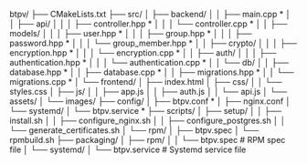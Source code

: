 btpv/
├── CMakeLists.txt
├── src/
│   ├── backend/
│   │   ├── main.cpp *
│   │   ├── api/
│   │   │   ├── controller.hpp *
│   │   │   └── controller.cpp *
│   │   ├── models/
│   │   │   ├── user.hpp *
│   │   │   ├── group.hpp *
│   │   │   ├── password.hpp *
│   │   │   └── group_member.hpp *
│   │   ├── crypto/
│   │   │   ├── encryption.hpp *
│   │   │   └── encryption.cpp *
│   │   ├── auth/
│   │   │   ├── authentication.hpp *
│   │   │   └── authentication.cpp *
│   │   └── db/
│   │       ├── database.hpp *
│   │       ├── database.cpp *
│   │       ├── migrations.hpp *
│   │       └── migrations.cpp *
│   └── frontend/
│       ├── index.html
│       ├── css/
│       │   └── styles.css
│       ├── js/
│       │   ├── app.js
│       │   ├── auth.js
│       │   └── api.js
│       └── assets/
│           └── images/
├── config/
│   ├── btpv.conf *
│   ├── nginx.conf
│   └── systemd/
│       └── btpv.service *
├── scripts/
│   ├── setup/
│   │   ├── install.sh
│   │   ├── configure_nginx.sh
│   │   ├── configure_postgres.sh
│   │   └── generate_certificates.sh
│   └── rpm/
│       ├── btpv.spec
│       └── rpmbuild.sh
├── packaging/
│   ├── rpm/
│   │   └── btpv.spec          # RPM spec file
│   └── systemd/
│       └── btpv.service       # Systemd service file
